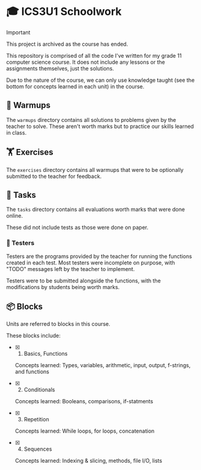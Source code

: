 # 🎓 ICS3U1 Schoolwork

> [!IMPORTANT]  
> This project is archived as the course has ended.

This repository is comprised of all the code I've written for my grade 11 computer science course. It does not include any lessons or the assignments themselves, just the solutions.

Due to the nature of the course, we can only use knowledge taught (see the bottom for concepts learned in each unit) in the course.

## 💪 Warmups

The `warmups` directory contains all solutions to problems given by the teacher to solve. These aren't worth marks but to practice our skills learned in class.

## 🏋️ Exercises

The `exercises` directory contains all warmups that were to be optionally submitted to the teacher for feedback.

## 📜 Tasks

The `tasks` directory contains all evaluations worth marks that were done online. 

These did not include tests as those were done on paper.

### 🧪 Testers

Testers are the programs provided by the teacher for running the functions created in each test. Most testers were incomplete on purpose, with "TODO" messages left by the teacher to implement.

Testers were to be submitted alongside the functions, with the modifications by students being worth marks.

## 📦 Blocks

Units are referred to blocks in this course.

These blocks include:
- [x] 1. Basics, Functions

    Concepts learned: Types, variables, arithmetic, input, output, f-strings, and functions

- [x] 2. Conditionals

    Concepts learned: Booleans, comparisons, if-statments

- [x] 3. Repetition

    Concepts learned: While loops, for loops, concatenation

- [x] 4. Sequences

    Concepts learned: Indexing & slicing, methods, file I/O, lists